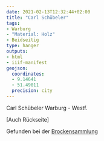 ```yaml
---
date: 2021-02-13T12:32:44+02:00
title: "Carl Schübeler"
tags:
- Warburg
- "Material: Holz"
- Beidseitig
type: hanger
outputs:
- html
- iiif-manifest
geojson:
  coordinates:
  - 9.14641
  - 51.49011
  precision: city
---
```

Carl Schübeler Warburg - Westf.

[Auch Rückseite]

<div class="source">Gefunden bei der <a href="https://www.neue-arbeit-brockensammlung.de/geschaefte/gebrauchtmoebelkaufhaus/">Brockensammlung</a></div>
